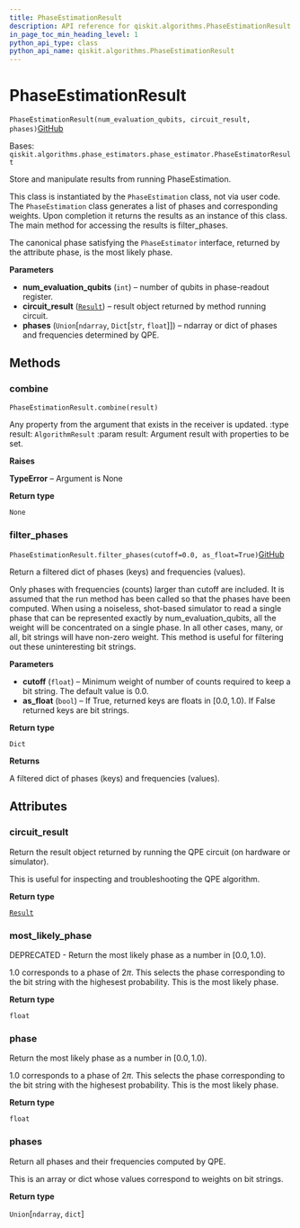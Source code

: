 ```yaml
---
title: PhaseEstimationResult
description: API reference for qiskit.algorithms.PhaseEstimationResult
in_page_toc_min_heading_level: 1
python_api_type: class
python_api_name: qiskit.algorithms.PhaseEstimationResult
---
```


# PhaseEstimationResult

<span id="qiskit.algorithms.PhaseEstimationResult" />

`PhaseEstimationResult(num_evaluation_qubits, circuit_result, phases)`[GitHub](https://github.com/qiskit/qiskit/tree/stable/0.20/qiskit/algorithms/phase_estimators/phase_estimation_result.py "view source code")

Bases: `qiskit.algorithms.phase_estimators.phase_estimator.PhaseEstimatorResult`

Store and manipulate results from running PhaseEstimation.

This class is instantiated by the `PhaseEstimation` class, not via user code. The `PhaseEstimation` class generates a list of phases and corresponding weights. Upon completion it returns the results as an instance of this class. The main method for accessing the results is filter\_phases.

The canonical phase satisfying the `PhaseEstimator` interface, returned by the attribute phase, is the most likely phase.

**Parameters**

*   **num\_evaluation\_qubits** (`int`) – number of qubits in phase-readout register.
*   **circuit\_result** ([`Result`](qiskit.result.Result "qiskit.result.result.Result")) – result object returned by method running circuit.
*   **phases** (`Union`\[`ndarray`, `Dict`\[`str`, `float`]]) – ndarray or dict of phases and frequencies determined by QPE.

## Methods

### combine

<span id="qiskit.algorithms.PhaseEstimationResult.combine" />

`PhaseEstimationResult.combine(result)`

Any property from the argument that exists in the receiver is updated. :type result: `AlgorithmResult` :param result: Argument result with properties to be set.

**Raises**

**TypeError** – Argument is None

**Return type**

`None`

### filter\_phases

<span id="qiskit.algorithms.PhaseEstimationResult.filter_phases" />

`PhaseEstimationResult.filter_phases(cutoff=0.0, as_float=True)`[GitHub](https://github.com/qiskit/qiskit/tree/stable/0.20/qiskit/algorithms/phase_estimators/phase_estimation_result.py "view source code")

Return a filtered dict of phases (keys) and frequencies (values).

Only phases with frequencies (counts) larger than cutoff are included. It is assumed that the run method has been called so that the phases have been computed. When using a noiseless, shot-based simulator to read a single phase that can be represented exactly by num\_evaluation\_qubits, all the weight will be concentrated on a single phase. In all other cases, many, or all, bit strings will have non-zero weight. This method is useful for filtering out these uninteresting bit strings.

**Parameters**

*   **cutoff** (`float`) – Minimum weight of number of counts required to keep a bit string. The default value is 0.0.
*   **as\_float** (`bool`) – If True, returned keys are floats in $[0.0, 1.0)$. If False returned keys are bit strings.

**Return type**

`Dict`

**Returns**

A filtered dict of phases (keys) and frequencies (values).

## Attributes

<span id="qiskit.algorithms.PhaseEstimationResult.circuit_result" />

### circuit\_result

Return the result object returned by running the QPE circuit (on hardware or simulator).

This is useful for inspecting and troubleshooting the QPE algorithm.

**Return type**

[`Result`](qiskit.result.Result "qiskit.result.result.Result")

<span id="qiskit.algorithms.PhaseEstimationResult.most_likely_phase" />

### most\_likely\_phase

DEPRECATED - Return the most likely phase as a number in $[0.0, 1.0)$.

1.0 corresponds to a phase of $2\pi$. This selects the phase corresponding to the bit string with the highesest probability. This is the most likely phase.

**Return type**

`float`

<span id="qiskit.algorithms.PhaseEstimationResult.phase" />

### phase

Return the most likely phase as a number in $[0.0, 1.0)$.

1.0 corresponds to a phase of $2\pi$. This selects the phase corresponding to the bit string with the highesest probability. This is the most likely phase.

**Return type**

`float`

<span id="qiskit.algorithms.PhaseEstimationResult.phases" />

### phases

Return all phases and their frequencies computed by QPE.

This is an array or dict whose values correspond to weights on bit strings.

**Return type**

`Union`\[`ndarray`, `dict`]

